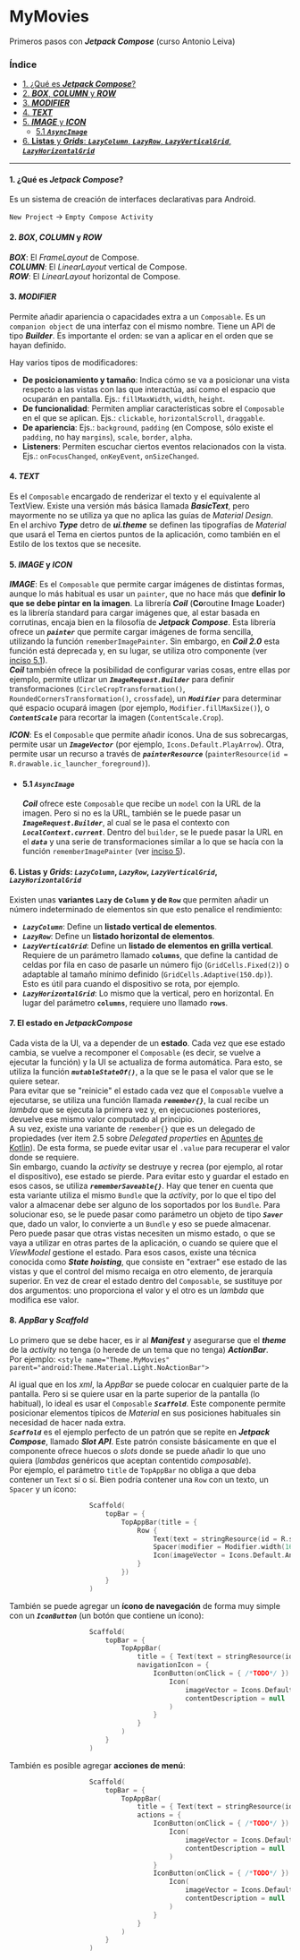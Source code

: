 # MyMovies
Primeros pasos con ***Jetpack Compose*** (curso Antonio Leiva)

### Índice

- [1. ¿Qué es ***Jetpack Compose***?](#1-qué-es-jetpack-compose)
- [2. ***BOX***, ***COLUMN*** y ***ROW***](#2-box-column-y-row)
- [3. ***MODIFIER***](#3-modifier)
- [4. ***TEXT***](#4-text)
- [5. ***IMAGE*** y ***ICON***](#5-image-y-icon)
  - [5.1 ***`AsyncImage`***](#51-asyncimage)
- [6. **Listas** y ***Grids***: ***`LazyColumn`***, ***`LazyRow`***, ***`LazyVerticalGrid`***, ***`LazyHorizontalGrid`***](#6-listas-y-grids-lazycolumn-lazyrow-lazyverticalgrid-lazyhorizontalgrid)

----


#### 1. ¿Qué es ***Jetpack Compose***?
Es un sistema de creación de interfaces declarativas para Android.

`New Project` -> `Empty Compose Activity`


#### 2. ***BOX***, ***COLUMN*** y ***ROW***
***BOX***: El *FrameLayout* de Compose.  
***COLUMN***: El *LinearLayout* vertical de Compose.  
***ROW***: El *LinearLayout* horizontal de Compose.


#### 3. ***MODIFIER***
Permite añadir apariencia o capacidades extra a un `Composable`. Es un `companion object` de una interfaz con el mismo nombre. Tiene un API de tipo ***Builder***. Es importante el orden: se van a aplicar en el orden que se hayan definido.

Hay varios tipos de modificadores:
- **De posicionamiento y tamaño**: Indica cómo se va a posicionar una vista respecto a las vistas con las que interactúa, así como el espacio que ocuparán en pantalla. Ejs.: `fillMaxWidth`, `width`, `height`.
- **De funcionalidad**: Permiten ampliar características sobre el `Composable` en el que se aplican. Ejs.: `clickable`, `horizontalScroll`, `draggable`.
- **De apariencia**: Ejs.: `background`, `padding` (en Compose, sólo existe el `padding`, no hay `margins`), `scale`, `border`, `alpha`.
- **Listeners**: Permiten escuchar ciertos eventos relacionados con la vista. Ejs.: `onFocusChanged`, `onKeyEvent`, `onSizeChanged`.


#### 4. ***TEXT***
Es el `Composable` encargado de renderizar el texto y el equivalente al TextView. Existe una versión más básica llamada ***BasicText***, pero mayormente no se utiliza ya que no aplica las guías de *Material Design*.  
En el archivo ***Type*** detro de ***ui.theme*** se definen las tipografías de *Material* que usará el Tema en ciertos puntos de la aplicación, como también en el Estilo de los textos que se necesite.


#### 5. ***IMAGE*** y ***ICON***
***IMAGE***: Es el `Composable` que permite cargar imágenes de distintas formas, aunque lo más habitual es usar un `painter`, que no hace más que **definir lo que se debe pintar en la imagen**. La librería ***Coil*** (**Co**routine **I**mage **L**oader) es la librería standard para cargar imágenes que, al estar basada en corrutinas, encaja bien en la filosofía de ***Jetpack Compose***. Esta librería ofrece un ***`painter`*** que permite cargar imágenes de forma sencilla, utilizando la función `rememberImagePainter`. Sin embargo, en ***Coil 2.0*** esta función está deprecada y, en su lugar, se utiliza otro componente (ver [inciso 5.1](#51-asyncimage)).  
***Coil*** también ofrece la posibilidad de configurar varias cosas, entre ellas por ejemplo, permite utlizar un ***`ImageRequest.Builder`*** para definir transformaciones (`CircleCropTransformation()`, `RoundedCornersTransformation()`, `crossfade`), un ***`Modifier`*** para determinar qué espacio ocupará imagen (por ejemplo, `Modifier.fillMaxSize()`), o ***`ContentScale`*** para recortar la imagen (`ContentScale.Crop`).

***ICON***: Es el `Composable` que permite añadir íconos. Una de sus sobrecargas, permite usar un ***`ImageVector`*** (por ejemplo, `Icons.Default.PlayArrow`). Otra, permite usar un recurso a través de ***`painterResource`*** (`painterResource(id = R.drawable.ic_launcher_foreground)`).

<ul>

<li>

#### 5.1 ***`AsyncImage`***
***Coil*** ofrece este `Composable` que recibe un `model` con la URL de la imagen. Pero si no es la URL, también se le puede pasar un ***`ImageRequest.Builder`***, al cual se le pasa el contexto con ***`LocalContext.current`***. Dentro del `builder`, se le puede pasar la URL en el ***`data`*** y una serie de transformaciones similar a lo que se hacía con la función `rememberImagePainter` (ver [inciso 5](#5-image-y-icon)).

</ul>  


#### 6. **Listas** y ***Grids***: ***`LazyColumn`***, ***`LazyRow`***, ***`LazyVerticalGrid`***, ***`LazyHorizontalGrid`***
Existen unas **variantes `Lazy` de `Column` y de `Row`** que permiten añadir un número indeterminado de elementos sin que esto penalice el rendimiento:

  - ***`LazyColumn`***: Define un **listado vertical de elementos**.
  - ***`LazyRow`***: Define un **listado horizontal de elementos**.
  - ***`LazyVerticalGrid`***: Define un **listado de elementos en grilla vertical**. Requiere de un parámetro llamado **`columns`**, que define la cantidad de celdas por fila en caso de pasarle un número fijo (`GridCells.Fixed(2)`) o adaptable al tamaño mínimo definido (`GridCells.Adaptive(150.dp)`). Esto es útil para cuando el dispositivo se rota, por ejemplo.
  - ***`LazyHorizontalGrid`***: Lo mismo que la vertical, pero en horizontal. En lugar del parámetro **`columns`**, requiere uno llamado **`rows`**.


#### 7. El **estado** en *JetpackCompose*
Cada vista de la UI, va a depender de un **estado**. Cada vez que ese estado cambia, se vuelve a recomponer el `Composable` (es decir, se vuelve a ejecutar la función) y la UI se actualiza de forma automática. Para esto, se utiliza la función ***`mutableStateOf()`***, a la que se le pasa el valor que se le quiere setear.  
Para evitar que se "reinicie" el estado cada vez que el `Composable` vuelve a ejecutarse, se utiliza una función llamada ***`remember{}`***, la cual recibe un *lambda* que se ejecuta la primera vez y, en ejecuciones posteriores, devuelve ese mismo valor computado al principio.  
A su vez, existe una variante de `remember{}` que es un delegado de propiedades (ver item 2.5 sobre *Delegated properties* en [Apuntes de Kotlin](https://github.com/Ulises-Jota/Apuntes-y-Navaja-Suiza/blob/master/Apuntes-Kotlin.md#2-propiedades-y-fields-en-kotlin)). De esta forma, se puede evitar usar el `.value` para recuperar el valor donde se requiere.  
Sin embargo, cuando la *activity* se destruye y recrea (por ejemplo, al rotar el dispositivo), ese estado se pierde. Para evitar esto y guardar el estado en esos casos, se utiliza ***`rememberSaveable{}`***. Hay que tener en cuenta que esta variante utiliza el mismo `Bundle` que la *activity*, por lo que el tipo del valor a almacenar debe ser alguno de los soportados por los `Bundle`. Para solucionar eso, se le puede pasar como parámetro un objeto de tipo ***`Saver`*** que, dado un valor, lo convierte a un `Bundle` y eso se puede almacenar.  
Pero puede pasar que otras vistas necesiten un mismo estado, o que se vaya a utilizar en otras partes de la aplicación, o cuando se quiere que el *ViewModel* gestione el estado. Para esos casos, existe una técnica conocida como ***State hoisting***, que consiste en "extraer" ese estado de las vistas y que el control del mismo recaiga en otro elemento, de jerarquía superior. En vez de crear el estado dentro del `Composable`, se sustituye por dos argumentos: uno proporciona el valor y el otro es un *lambda* que modifica ese valor.


#### 8. ***AppBar*** y ***Scaffold***
Lo primero que se debe hacer, es ir al ***Manifest*** y asegurarse que el ***theme*** de la *activity* no tenga (o herede de un tema que no tenga) ***ActionBar***.  
    Por ejemplo: `<style name="Theme.MyMovies" parent="android:Theme.Material.Light.NoActionBar">`  

Al igual que en los *xml*, la *AppBar* se puede colocar en cualquier parte de la pantalla. Pero si se quiere usar en la parte superior de la pantalla (lo habitual), lo ideal es usar el `Composable` ***`Scaffold`***. Este componente permite posicionar elementos típicos de *Material* en sus posiciones habituales sin necesidad de hacer nada extra.  
***`Scaffold`*** es el ejemplo perfecto de un patrón que se repite en ***Jetpack Compose***, llamado ***Slot API***. Este patrón consiste básicamente en que el componente ofrece huecos o *slots* donde se puede añadir lo que uno quiera (*lambdas* genéricos que aceptan contentido *composable*).  
Por ejemplo, el parámetro `title` de `TopAppBar` no obliga a que deba contener un `Text` sí o sí. Bien podría contener una `Row` con un texto, un `Spacer` y un ícono:  

````kotlin
                    Scaffold(
                        topBar = {
                            TopAppBar(title = {
                                Row {
                                    Text(text = stringResource(id = R.string.app_name))
                                    Spacer(modifier = Modifier.width(16.dp))
                                    Icon(imageVector = Icons.Default.Android, contentDescription = null)
                                }
                            })
                        }
                    )
````  

También se puede agregar un **ícono de navegación** de forma muy simple con un ***`IconButton`*** (un botón que contiene un ícono):

````kotlin
                    Scaffold(
                        topBar = {
                            TopAppBar(
                                title = { Text(text = stringResource(id = R.string.app_name)) },
                                navigationIcon = {
                                    IconButton(onClick = { /*TODO*/ }) {
                                        Icon(
                                            imageVector = Icons.Default.Menu,
                                            contentDescription = null
                                        )
                                    }
                                }
                            )
                        }
                    )
````  

También es posible agregar **acciones de menú**:

````kotlin
                    Scaffold(
                        topBar = {
                            TopAppBar(
                                title = { Text(text = stringResource(id = R.string.app_name)) },
                                actions = {
                                    IconButton(onClick = { /*TODO*/ }) {
                                        Icon(
                                            imageVector = Icons.Default.Search,
                                            contentDescription = null
                                        )
                                    }
                                    IconButton(onClick = { /*TODO*/ }) {
                                        Icon(
                                            imageVector = Icons.Default.Share,
                                            contentDescription = null
                                        )
                                    }
                                }
                            )
                        }
                    )
````  

